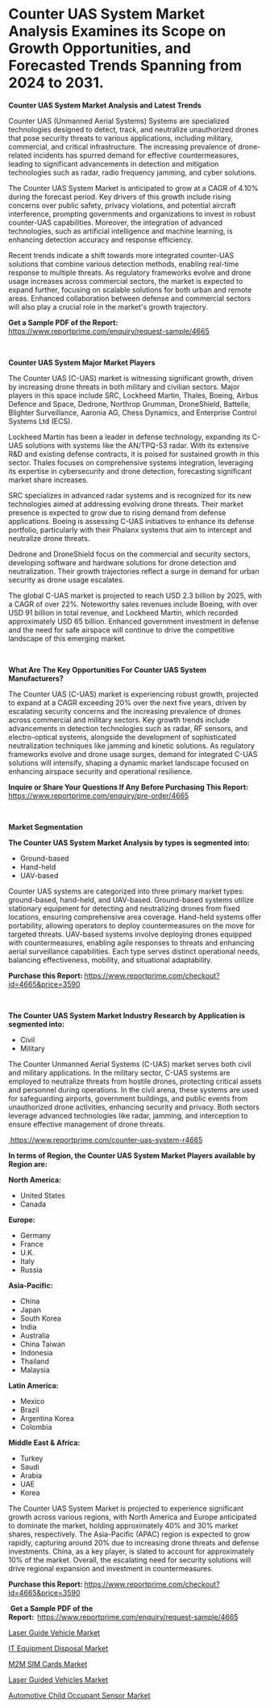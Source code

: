 <p><h1>Counter UAS System Market Analysis Examines its Scope on Growth Opportunities, and Forecasted Trends Spanning from 2024 to 2031.</h1></p><p><strong>Counter UAS System Market Analysis and Latest Trends</strong></p>
<p><p>Counter UAS (Unmanned Aerial Systems) Systems are specialized technologies designed to detect, track, and neutralize unauthorized drones that pose security threats to various applications, including military, commercial, and critical infrastructure. The increasing prevalence of drone-related incidents has spurred demand for effective countermeasures, leading to significant advancements in detection and mitigation technologies such as radar, radio frequency jamming, and cyber solutions.</p><p>The Counter UAS System Market is anticipated to grow at a CAGR of 4.10% during the forecast period. Key drivers of this growth include rising concerns over public safety, privacy violations, and potential aircraft interference, prompting governments and organizations to invest in robust counter-UAS capabilities. Moreover, the integration of advanced technologies, such as artificial intelligence and machine learning, is enhancing detection accuracy and response efficiency.</p><p>Recent trends indicate a shift towards more integrated counter-UAS solutions that combine various detection methods, enabling real-time response to multiple threats. As regulatory frameworks evolve and drone usage increases across commercial sectors, the market is expected to expand further, focusing on scalable solutions for both urban and remote areas. Enhanced collaboration between defense and commercial sectors will also play a crucial role in the market's growth trajectory.</p></p>
<p><strong>Get a Sample PDF of the Report:&nbsp;</strong> <a href="https://www.reportprime.com/enquiry/request-sample/4665?utm_campaign=1572&utm_medium=2&utm_source=Github&utm_content=ia&utm_term=28102024&utm_id=counter-uas-system">https://www.reportprime.com/enquiry/request-sample/4665</a></p>
<p>&nbsp;</p>
<p><strong>Counter UAS System Major Market Players</strong></p>
<p><p>The Counter UAS (C-UAS) market is witnessing significant growth, driven by increasing drone threats in both military and civilian sectors. Major players in this space include SRC, Lockheed Martin, Thales, Boeing, Airbus Defence and Space, Dedrone, Northrop Grumman, DroneShield, Battelle, Blighter Surveillance, Aaronia AG, Chess Dynamics, and Enterprise Control Systems Ltd (ECS).</p><p>Lockheed Martin has been a leader in defense technology, expanding its C-UAS solutions with systems like the AN/TPQ-53 radar. With its extensive R&D and existing defense contracts, it is poised for sustained growth in this sector. Thales focuses on comprehensive systems integration, leveraging its expertise in cybersecurity and drone detection, forecasting significant market share increases.</p><p>SRC specializes in advanced radar systems and is recognized for its new technologies aimed at addressing evolving drone threats. Their market presence is expected to grow due to rising demand from defense applications. Boeing is assessing C-UAS initiatives to enhance its defense portfolio, particularly with their Phalanx systems that aim to intercept and neutralize drone threats.</p><p>Dedrone and DroneShield focus on the commercial and security sectors, developing software and hardware solutions for drone detection and neutralization. Their growth trajectories reflect a surge in demand for urban security as drone usage escalates. </p><p>The global C-UAS market is projected to reach USD 2.3 billion by 2025, with a CAGR of over 22%. Noteworthy sales revenues include Boeing, with over USD 91 billion in total revenue, and Lockheed Martin, which recorded approximately USD 65 billion. Enhanced government investment in defense and the need for safe airspace will continue to drive the competitive landscape of this emerging market.</p></p>
<p>&nbsp;</p>
<p><strong>What Are The Key Opportunities For Counter UAS System Manufacturers?</strong></p>
<p><p>The Counter UAS (C-UAS) market is experiencing robust growth, projected to expand at a CAGR exceeding 20% over the next five years, driven by escalating security concerns and the increasing prevalence of drones across commercial and military sectors. Key growth trends include advancements in detection technologies such as radar, RF sensors, and electro-optical systems, alongside the development of sophisticated neutralization techniques like jamming and kinetic solutions. As regulatory frameworks evolve and drone usage surges, demand for integrated C-UAS solutions will intensify, shaping a dynamic market landscape focused on enhancing airspace security and operational resilience.</p></p>
<p><strong>Inquire or Share Your Questions If Any Before Purchasing This Report:</strong> <a href="https://www.reportprime.com/enquiry/pre-order/4665?utm_campaign=1572&utm_medium=2&utm_source=Github&utm_content=ia&utm_term=28102024&utm_id=counter-uas-system">https://www.reportprime.com/enquiry/pre-order/4665</a></p>
<p>&nbsp;</p>
<p><strong>Market Segmentation</strong></p>
<p><strong>The Counter UAS System Market Analysis by types is segmented into:</strong></p>
<p><ul><li>Ground-based</li><li>Hand-held</li><li>UAV-based</li></ul></p>
<p><p>Counter UAS systems are categorized into three primary market types: ground-based, hand-held, and UAV-based. Ground-based systems utilize stationary equipment for detecting and neutralizing drones from fixed locations, ensuring comprehensive area coverage. Hand-held systems offer portability, allowing operators to deploy countermeasures on the move for targeted threats. UAV-based systems involve deploying drones equipped with countermeasures, enabling agile responses to threats and enhancing aerial surveillance capabilities. Each type serves distinct operational needs, balancing effectiveness, mobility, and situational adaptability.</p></p>
<p><strong>Purchase this Report:&nbsp;</strong><a href="https://www.reportprime.com/checkout?id=4665&price=3590&utm_campaign=1572&utm_medium=2&utm_source=Github&utm_content=ia&utm_term=28102024&utm_id=counter-uas-system">https://www.reportprime.com/checkout?id=4665&price=3590</a></p>
<p>&nbsp;</p>
<p><strong>The Counter UAS System Market Industry Research by Application is segmented into:</strong></p>
<p><ul><li>Civil</li><li>Military</li></ul></p>
<p><p>The Counter Unmanned Aerial Systems (C-UAS) market serves both civil and military applications. In the military sector, C-UAS systems are employed to neutralize threats from hostile drones, protecting critical assets and personnel during operations. In the civil arena, these systems are used for safeguarding airports, government buildings, and public events from unauthorized drone activities, enhancing security and privacy. Both sectors leverage advanced technologies like radar, jamming, and interception to ensure effective management of drone threats.</p></p>
<p><a href="https://www.reportprime.com/counter-uas-system-r4665?utm_campaign=1572&utm_medium=2&utm_source=Github&utm_content=ia&utm_term=28102024&utm_id=counter-uas-system">&nbsp;https://www.reportprime.com/counter-uas-system-r4665</a></p>
<p><strong>In terms of Region, the Counter UAS System Market Players available by Region are:</strong></p>
<p>
    <p> <strong> North America: </strong>
        <ul>
            <li>United States</li>
            <li>Canada</li>
        </ul>
        </p> 
    <p> <strong> Europe: </strong>
        <ul>
            <li>Germany</li>
            <li>France</li>
            <li>U.K.</li>
            <li>Italy</li>
            <li>Russia</li>
        </ul>
        </p> 
    <p> <strong> Asia-Pacific: </strong>
        <ul>
            <li>China</li>
            <li>Japan</li>
            <li>South Korea</li>
            <li>India</li>
            <li>Australia</li>
            <li>China Taiwan</li>
            <li>Indonesia</li>
            <li>Thailand</li>
            <li>Malaysia</li>
        </ul>
        </p> 
    <p> <strong> Latin America: </strong>
        <ul>
            <li>Mexico</li>
            <li>Brazil</li>
            <li>Argentina Korea</li>
            <li>Colombia</li>
        </ul>
        </p> 
    <p> <strong> Middle East & Africa: </strong>
        <ul>
            <li>Turkey</li>
            <li>Saudi</li>
            <li>Arabia</li>
            <li>UAE</li>
            <li>Korea</li>
        </ul>
    </p>
    </p>
<p><p>The Counter UAS System Market is projected to experience significant growth across various regions, with North America and Europe anticipated to dominate the market, holding approximately 40% and 30% market shares, respectively. The Asia-Pacific (APAC) region is expected to grow rapidly, capturing around 20% due to increasing drone threats and defense investments. China, as a key player, is slated to account for approximately 10% of the market. Overall, the escalating need for security solutions will drive regional expansion and investment in countermeasures.</p></p>
<p><strong>Purchase this Report: </strong><a href="https://www.reportprime.com/checkout?id=4665&price=3590&utm_campaign=1572&utm_medium=2&utm_source=Github&utm_content=ia&utm_term=28102024&utm_id=counter-uas-system">https://www.reportprime.com/checkout?id=4665&price=3590</a></p>
<p>&nbsp;<strong>Get a Sample PDF of the Report:&nbsp;&nbsp;</strong><a href="https://www.reportprime.com/enquiry/request-sample/4665?utm_campaign=1572&utm_medium=2&utm_source=Github&utm_content=ia&utm_term=28102024&utm_id=counter-uas-system">https://www.reportprime.com/enquiry/request-sample/4665</a></p>
<p><strong></strong></p>
<p><p><a href="https://www.linkedin.com/pulse/global-laser-guide-vehicle-industry-research-report-competitive-dwvvf?utm_campaign=1572&utm_medium=2&utm_source=Github&utm_content=ia&utm_term=28102024&utm_id=counter-uas-system">Laser Guide Vehicle Market</a></p><p><a href="https://www.linkedin.com/pulse/equipment-disposal-market-analysis-product-segmentation-regional-edpff?utm_campaign=1572&utm_medium=2&utm_source=Github&utm_content=ia&utm_term=28102024&utm_id=counter-uas-system">IT Equipment Disposal Market</a></p><p><a href="https://github.com/mahnoor2003/Market-Research-Report-List-6/blob/main/m2m-sim-cards-market.md?utm_campaign=1572&utm_medium=2&utm_source=Github&utm_content=ia&utm_term=28102024&utm_id=counter-uas-system">M2M SIM Cards Market</a></p><p><a href="https://www.linkedin.com/pulse/laser-guided-vehicles-market-trends-growth-outlook-2024-2031-qcslf?utm_campaign=1572&utm_medium=2&utm_source=Github&utm_content=ia&utm_term=28102024&utm_id=counter-uas-system">Laser Guided Vehicles Market</a></p><p><a href="https://www.linkedin.com/pulse/global-automotive-child-occupant-sensor-market-size-trends-analysis-lla1f?utm_campaign=1572&utm_medium=2&utm_source=Github&utm_content=ia&utm_term=28102024&utm_id=counter-uas-system">Automotive Child Occupant Sensor Market</a></p></p>